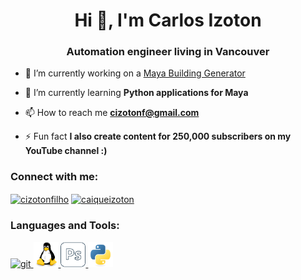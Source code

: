 <h1 align="center">Hi 👋, I'm Carlos Izoton</h1>
<h3 align="center">Automation engineer living in Vancouver</h3>

- 🔭 I’m currently working on a [Maya Building Generator](https://github.com/caiqueizoton/maya-building-generator)

- 🌱 I’m currently learning **Python applications for Maya**

- 📫 How to reach me **cizotonf@gmail.com**

- ⚡ Fun fact **I also create content for 250,000 subscribers on my YouTube channel :)**

<h3 align="left">Connect with me:</h3>
<p align="left">
<a href="https://linkedin.com/in/cizotonfilho" target="blank"><img align="center" src="https://raw.githubusercontent.com/rahuldkjain/github-profile-readme-generator/master/src/images/icons/Social/linked-in-alt.svg" alt="cizotonfilho" height="30" width="40" /></a>
<a href="https://www.youtube.com/c/caiqueizoton" target="blank"><img align="center" src="https://raw.githubusercontent.com/rahuldkjain/github-profile-readme-generator/master/src/images/icons/Social/youtube.svg" alt="caiqueizoton" height="30" width="40" /></a>
</p>

<h3 align="left">Languages and Tools:</h3>
<p align="left"> <a href="https://git-scm.com/" target="_blank" rel="noreferrer"> <img src="https://www.vectorlogo.zone/logos/git-scm/git-scm-icon.svg" alt="git" width="40" height="40"/> </a> <a href="https://www.linux.org/" target="_blank" rel="noreferrer"> <img src="https://raw.githubusercontent.com/devicons/devicon/master/icons/linux/linux-original.svg" alt="linux" width="40" height="40"/> </a> <a href="https://www.photoshop.com/en" target="_blank" rel="noreferrer"> <img src="https://raw.githubusercontent.com/devicons/devicon/master/icons/photoshop/photoshop-line.svg" alt="photoshop" width="40" height="40"/> </a> <a href="https://www.python.org" target="_blank" rel="noreferrer"> <img src="https://raw.githubusercontent.com/devicons/devicon/master/icons/python/python-original.svg" alt="python" width="40" height="40"/> </a> </p>
